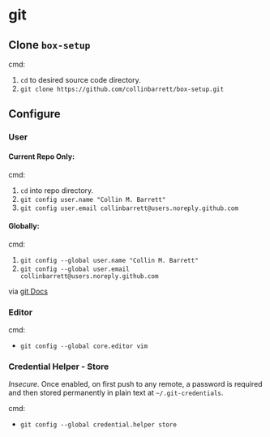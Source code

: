 # git

## Clone `box-setup`

cmd:
 1. `cd` to desired source code directory.
 2. `git clone https://github.com/collinbarrett/box-setup.git`

## Configure

### User

#### Current Repo Only:

cmd:
 1. `cd` into repo directory.
 2. `git config user.name "Collin M. Barrett"`
 3. `git config user.email collinbarrett@users.noreply.github.com`

#### Globally:

cmd:
 1. `git config --global user.name "Collin M. Barrett"`
 2. `git config --global user.email collinbarrett@users.noreply.github.com`

via [git Docs](https://git-scm.com/book/en/v2/Getting-Started-First-Time-Git-Setup#_your_identity)

### Editor

cmd:
 - `git config --global core.editor vim`

### Credential Helper - Store

_Insecure._ Once enabled, on first push to any remote, a password is required and then stored permanently in plain text at `~/.git-credentials`.

cmd:
 - `git config --global credential.helper store`
